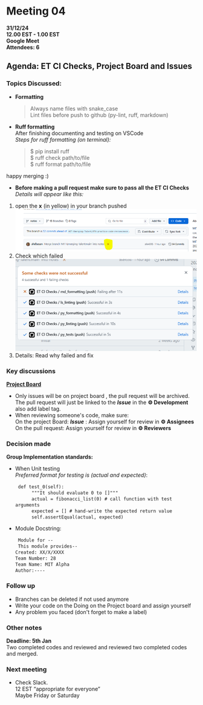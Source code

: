# **Meeting 04**

**31/12/24  
12.00 EST - 1.00 EST  
Google Meet  
Attendees: 6**

## **Agenda:**  ET CI Checks, Project Board and Issues

### **Topics Discussed:**

+ **Formatting**  
  > Always name files with snake_case  
  > Lint files before push to github (py-lint, ruff, markdown)
+ **Ruff formatting**  
  After finishing documenting and testing on VSCode  
  _Steps for ruff formatting (on terminal):_  
  > $ pip install ruff  
  > $ ruff check path/to/file  
  > $ ruff format path/to/file  

happy merging :)

+ **Before making a pull request make sure to pass all the ET CI Checks**  
_Details will appear like this:_  

1. open the **x** (in yellow) in your branch pushed
![FAILED](./image/open_failed.PNG)
2. Check which failed  
![CHECKS](./image/et_ci_check.PNG)
3. Details: Read why failed and fix
  
### Key discussions

[**Project Board**](https://github.com/orgs/MIT-Emerging-Talent/projects/127/views/1)

+ Only issues will be on project board , the pull request will
 be archived. The pull request will just be linked to the **_Issue_**
  in the **⚙️ Development** also add label tag.
+ When reviewing someone's code, make sure:  
  On the project Board: **_Issue_** : Assign yourself for review in
  **⚙️ Assignees**  
  On the pull request: Assign yourself for review in **⚙️ Reviewers**

### Decision made

**Group Implementation standards:**  

+ When Unit testing  
  _Preferred format for testing is (actual and expected)_:  

  ```text
   def test_0(self):
        """It should evaluate 0 to []"""
        actual = fibonacci_list(0) # call function with test arguments
        expected = [] # hand-write the expected return value
        self.assertEqual(actual, expected)

+ Module Docstring:

  ```text
   Module for --
   This module provides--
  Created: XX/X/XXXX
  Team Number: 28
  Team Name: MIT Alpha
  Author:---- 
  ```
  
### Follow up

+ Branches can be deleted if not used anymore
+ Write your code on the Doing on the Project board and assign yourself
+ Any problem you faced (don't forget to make a label)

### Other notes

**Deadline: 5th Jan**  
Two completed codes and reviewed and reviewed two completed codes and merged.

### Next meeting

+ Check Slack.  
12 EST “appropriate for everyone”  
Maybe Friday or Saturday
